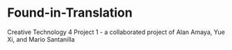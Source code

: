 # Found-in-Translation
Creative Technology 4 Project 1 - a collaborated project of Alan Amaya, Yue Xi, and Mario Santanilla
